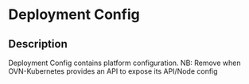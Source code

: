 # Deployment Config

## Description
Deployment Config contains platform configuration.
NB: Remove when OVN-Kubernetes provides an API to expose its API/Node config